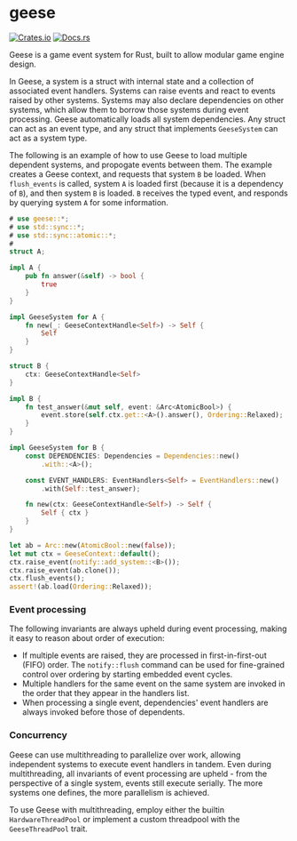 # geese

[![Crates.io](https://img.shields.io/crates/v/geese.svg)](https://crates.io/crates/geese)
[![Docs.rs](https://docs.rs/geese/badge.svg)](https://docs.rs/geese)

Geese is a game event system for Rust, built to allow modular game engine design.

In Geese, a system is a struct with internal state and a collection of associated
event handlers. Systems can raise events and react to events raised by other
systems. Systems may also declare dependencies on other systems, which allow
them to borrow those systems during event processing. Geese automatically
loads all system dependencies. Any struct can act as an event type, and any struct
that implements `GeeseSystem` can act as a system type.

The following is an example of how to use Geese to load multiple dependent systems,
and propogate events between them. The example creates a Geese context,
and requests that system `B` be loaded. When `flush_events` is called,
system `A` is loaded first (because it is a dependency of `B`), and then
system `B` is loaded. `B` receives the typed event, and responds by querying
system `A` for some information.

```rust
# use geese::*;
# use std::sync::*;
# use std::sync::atomic::*;
#
struct A;

impl A {
    pub fn answer(&self) -> bool {
        true
    }
}

impl GeeseSystem for A {
    fn new(_: GeeseContextHandle<Self>) -> Self {
        Self
    }
}

struct B {
    ctx: GeeseContextHandle<Self>
}

impl B {
    fn test_answer(&mut self, event: &Arc<AtomicBool>) {
        event.store(self.ctx.get::<A>().answer(), Ordering::Relaxed);
    }
}

impl GeeseSystem for B {
    const DEPENDENCIES: Dependencies = Dependencies::new()
        .with::<A>();

    const EVENT_HANDLERS: EventHandlers<Self> = EventHandlers::new()
        .with(Self::test_answer);

    fn new(ctx: GeeseContextHandle<Self>) -> Self {
        Self { ctx }
    }
}

let ab = Arc::new(AtomicBool::new(false));
let mut ctx = GeeseContext::default();
ctx.raise_event(notify::add_system::<B>());
ctx.raise_event(ab.clone());
ctx.flush_events();
assert!(ab.load(Ordering::Relaxed));
```

### Event processing

The following invariants are always upheld during event processing, making it easy to reason about order of execution:

- If multiple events are raised, they are processed in first-in-first-out (FIFO) order. The `notify::flush` command
can be used for fine-grained control over ordering by starting embedded event cycles.
- Multiple handlers for the same event on the same system are invoked in the order that they appear in the handlers list.
- When processing a single event, dependencies' event handlers are always invoked before those of dependents.

### Concurrency

Geese can use multithreading to parallelize over work, allowing independent systems to execute event handlers in tandem.
Even during multithreading, all invariants of event processing are upheld - from the perspective of a single system, events still
execute serially. The more systems one defines, the more parallelism is achieved.

To use Geese with multithreading, employ either the builtin `HardwareThreadPool` or implement a custom threadpool with the `GeeseThreadPool` trait.